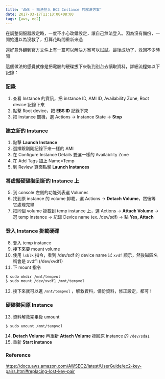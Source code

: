 ```yaml
---
title: 'AWS - 無法登入 EC2 Instance 的解決方案'
date: 2017-03-17T11:10:00+08:00
tags: [aws, ec2]
---
```

在調整伺服器設定時，一度不小心改錯設定，讓自己無法登入。因為沒有備份，一開始還以為沒救了，打算花時間重新來過

還好意外翻到官方文件上有一篇可以解決方案可以試試。最後成功了，救回不少時間

這個做法的感覺就像是把電腦的硬碟拔下來裝到別台去讀取資料，詳細流程如以下記錄：

### 記錄

1. 查看 Instance 的資訊，把 instance ID, AMI ID, Availability Zone, Root device 記錄下來
2. 點擊 Root device，把 **EBS ID** 記錄下來
3. 把 Instance 關機，選 Actions -> Instance State -> **Stop**

### 建立新的 Instance

1. 點擊 **Launch Instance**
2. 選擇跟剛剛記錄下來一樣的 AMI
3. 在 Configure Instance Details 要選一樣的 Availability Zone
4. 在 Add Tags 加上 Name=Temp
5. 到 Review 頁面點擊 **Launch Instances**

### 將虛擬硬碟裝到新的 Instance 上

5. 到 console 左側的功能列表選 Volumes
6. 找到原 instance 的 volume 卸載，選 Actions -> **Detach Volume**，然後等它處理完畢
7. 把同個 volume 掛載到 temp instance 上，選 Actions -> **Attach Volume** -> 選 temp instance -> 記錄 Device name (ex. /dev/sdf) -> 點 **Yes, Attach**

### 登入 Instance 掛載硬碟

8. 登入 temp instance
9. 接下來要 mount volume
10. 使用 `lsblk` 指令，看到 /dev/sdf 的 device name 以 `xvdf` 顯示，然後磁區名稱會是 xvdf1 (/dev/xvdf1)
11. 下 mount 指令

```bash
$ sudo mkdir /mnt/tempvol
$ sudo mount /dev/xvdf1 /mnt/tempvol
```

12. 接下來就可以進 `/mnt/tempvol` ，解救資料，備份資料，修正設定，都可！

### 硬碟裝回原 Instance

13. 資料解救完畢後 umount

```bash
$ sudo umount /mnt/tempvol
```

14. **Detach Volume** 再重新 **Attach Volume** 掛回原 instance 的 `/dev/sda1`
15. 重新 **Start instance**

### Reference

https://docs.aws.amazon.com/AWSEC2/latest/UserGuide/ec2-key-pairs.html#replacing-lost-key-pair

